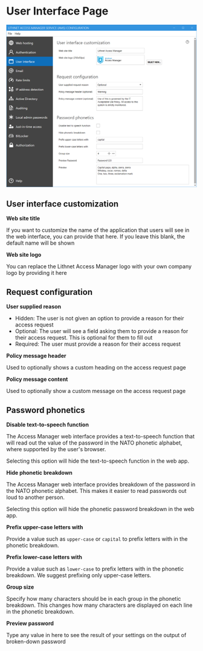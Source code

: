 # User Interface Page

![](../../.gitbook/assets/ui-page-userinterface.png)

## User interface customization

**Web site title**

If you want to customize the name of the application that users will see in the web interface, you can provide that here. If you leave this blank, the default name will be shown

**Web site logo**

You can replace the Lithnet Access Manager logo with your own company logo by providing it here

## Request configuration

**User supplied reason**

* Hidden: The user is not given an option to provide a reason for their access request
* Optional: The user will see a field asking them to provide a reason for their access request. This is optional for them to fill out
* Required: The user must provide a reason for their access request

**Policy message header**

Used to optionally shows a custom heading on the access request page

**Policy message content**

Used to optionally show a custom message on the access request page

## Password phonetics

**Disable text-to-speech function**

The Access Manager web interface provides a text-to-speech function that will read out the value of the password in the NATO phonetic alphabet, where supported by the user's browser.

Selecting this option will hide the text-to-speech function in the web app.

**Hide phonetic breakdown**

The Access Manager web interface provides breakdown of the password in the NATO phonetic alphabet. This makes it easier to read passwords out loud to another person.

Selecting this option will hide the phonetic password breakdown in the web app.

**Prefix upper-case letters with**

Provide a value such as `upper-case` or `capital` to prefix letters with in the phonetic breakdown.

**Prefix lower-case letters with**

Provide a value such as `lower-case` to prefix letters with in the phonetic breakdown. We suggest prefixing only upper-case letters.

**Group size**

Specify how many characters should be in each group in the phonetic breakdown. This changes how many characters are displayed on each line in the phonetic breakdown.

**Preview password**

Type any value in here to see the result of your settings on the output of broken-down password
